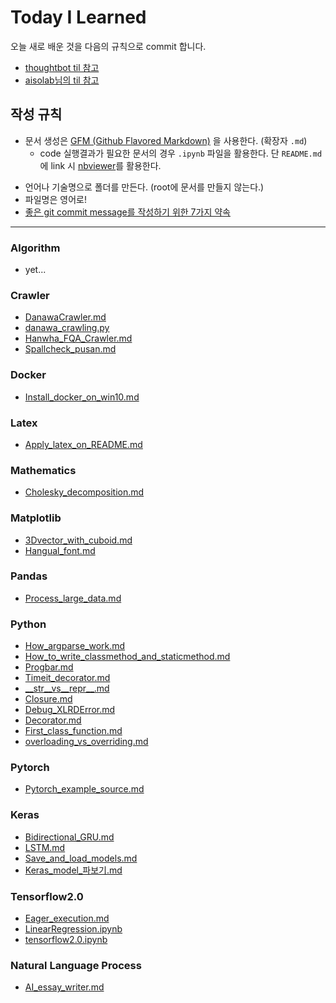 # Today I Learned
오늘 새로 배운 것을 다음의 규칙으로 commit 합니다.
- [thoughtbot til 참고](https://github.com/thoughtbot/til)
- [aisolab님의 til 참고](https://github.com/aisolab/TIL)

## 작성 규칙
- 문서 생성은 [GFM (Github Flavored Markdown)](https://help.github.com/articles/github-flavored-markdown/) 을 사용한다. (확장자 `.md`)
	+ code 실행결과가 필요한 문서의 경우 `.ipynb` 파일을 활용한다. 단 `README.md`에 link 시 [nbviewer](https://nbviewer.jupyter.org/)를 활용한다.
* 언어나 기술명으로 폴더를 만든다. (root에 문서를 만들지 않는다.)
* 파일명은 영어로!
* [좋은 git commit message를 작성하기 위한 7가지 약속](http://meetup.toast.com/posts/106)

---
### Algorithm
- yet...

### Crawler
- [DanawaCrawler.md](https://github.com/jinmang2/bring_it_on/blob/master/TIL/Crawler/DanawaCrawler.md)
- [danawa_crawling.py](https://github.com/jinmang2/bring_it_on/blob/master/TIL/Crawler/danawa_crawling.py)
- [Hanwha_FQA_Crawler.md](https://github.com/jinmang2/bring_it_on/blob/master/TIL/Crawler/Hanwha_FQA_Crawler.md)
- [Spallcheck_pusan.md](https://github.com/jinmang2/bring_it_on/blob/master/TIL/Crawler/Spallcheck_pusan.md)

### Docker
- [Install_docker_on_win10.md](https://github.com/jinmang2/bring_it_on/blob/master/TIL/Docker/Install_docker_on_win10.md)

### Latex
- [Apply_latex_on_README.md](https://github.com/jinmang2/bring_it_on/blob/master/TIL/Latex/Apply_latex_on_README.md)

### Mathematics
- [Cholesky_decomposition.md](https://github.com/jinmang2/bring_it_on/blob/master/TIL/Mathematics/Cholesky_decomposition.md)

### Matplotlib
- [3Dvector_with_cuboid.md](https://github.com/jinmang2/bring_it_on/blob/master/TIL/Matplotlib/3Dvector_with_cuboid.md)
- [Hangual_font.md](https://github.com/jinmang2/bring_it_on/blob/master/TIL/Matplotlib/Hangual_font.md)

### Pandas
- [Process_large_data.md](https://github.com/jinmang2/bring_it_on/blob/master/TIL/Pandas/Process_large_data.md)

### Python
- [How_argparse_work.md](https://github.com/jinmang2/bring_it_on/blob/master/TIL/Python/How_argparse_work.md)
- [How_to_write_classmethod_and_staticmethod.md](https://github.com/jinmang2/bring_it_on/blob/master/TIL/Python/How_to_write_classmethod_and_staticmethod.md)
- [Progbar.md](https://github.com/jinmang2/bring_it_on/blob/master/TIL/Python/Progber.md)
- [Timeit_decorator.md](https://github.com/jinmang2/bring_it_on/blob/master/TIL/Python/Timeit_decorator.md)
- [\_\_str\_\_vs\_\_repr\_\_.md](https://github.com/jinmang2/bring_it_on/blob/master/TIL/Python/__str__vs__repr__.md)
- [Closure.md](https://github.com/jinmang2/bring_it_on/blob/master/TIL/Python/Closure.md)
- [Debug_XLRDError.md](https://github.com/jinmang2/bring_it_on/blob/master/TIL/Python/Debug_XLRDError.md)
- [Decorator.md](https://github.com/jinmang2/bring_it_on/blob/master/TIL/Python/Decorator.md)
- [First_class_function.md](https://github.com/jinmang2/bring_it_on/blob/master/TIL/Python/First_class_function.md)
- [overloading_vs_overriding.md](https://github.com/jinmang2/bring_it_on/blob/master/TIL/Python/overloading_vs_overriding.md)

### Pytorch
- [Pytorch_example_source.md](https://github.com/jinmang2/bring_it_on/blob/master/TIL/Pytorch/Pytorch_example_source.md)

### Keras
- [Bidirectional_GRU.md](https://github.com/jinmang2/bring_it_on/blob/master/TIL/Keras/Bidirectional_GRU.md)
- [LSTM.md](https://github.com/jinmang2/bring_it_on/blob/master/TIL/Keras/LSTM.md)
- [Save_and_load_models.md](https://github.com/jinmang2/bring_it_on/blob/master/TIL/Keras/Save_and_load_models.md)
- [Keras_model_파보기.md](https://github.com/jinmang2/bring_it_on/blob/master/TIL/Keras/Keras_model_%ED%8C%8C%EB%B3%B4%EA%B8%B0.md)

### Tensorflow2.0
- [Eager_execution.md](https://github.com/jinmang2/bring_it_on/blob/master/TIL/Tensorflow2.0/Eager_execution.md)
- [LinearRegression.ipynb](https://nbviewer.jupyter.org/github/jinmang2/bring_it_on/blob/master/TIL/Tensorflow2.0/LinearRegression.ipynb)
- [tensorflow2.0.ipynb](https://nbviewer.jupyter.org/github/jinmang2/bring_it_on/blob/master/TIL/Tensorflow2.0/tensorflow2.0.ipynb)

### Natural Language Process
- [AI_essay_writer.md](https://github.com/jinmang2/bring_it_on/blob/master/TIL/Natural%20Language%20Process/AI_essay_writer.md)
